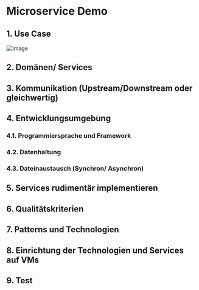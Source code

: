 # Microservice Demo

## 1. Use Case
![image](https://user-images.githubusercontent.com/55581391/136412447-a75d2bfc-1e56-4198-9a7e-dcbe901833b2.png)
## 2. Domänen/ Services
## 3. Kommunikation (Upstream/Downstream oder gleichwertig)
## 4. Entwicklungsumgebung
### 4.1. Programmiersprache und Framework
### 4.2. Datenhaltung
### 4.3. Dateinaustausch (Synchron/ Asynchron)
## 5. Services rudimentär implementieren
## 6. Qualitätskriterien 
## 7. Patterns und Technologien
## 8. Einrichtung der Technologien und Services auf VMs
## 9. Test

